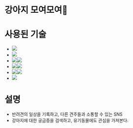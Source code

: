 # 강아지 모여모여:dog:

# 사용된 기술
- <img src="https://img.shields.io/badge/PyCharm-lightgrey?style=flat&logo=PyCharm&logoColor=000000"/>
- <img src="https://img.shields.io/badge/HTML5-orange?style=flat&logo=HTML5&logoColor=E34F26"/>
- <img src="https://img.shields.io/badge/Css3-yellowgreen?style=flat&logo=Css3&logoColor=1572B6"/><img src="https://img.shields.io/badge/Bootstrap-blueviolet?style=flat&logo=Bootstrap&logoColor=7952B3"/>
- <img src="https://img.shields.io/badge/JavaScript-yellow?style=flat&logo=JavaScript&logoColor=F7DF1E"/><img src="https://img.shields.io/badge/jQuery-9cf?style=flat&logo=jQuery&logoColor=0769AD"/>
- <img src="https://img.shields.io/badge/Python-9cf?style=flat&logo=Python&logoColor=3776AB"/><img src="https://img.shields.io/badge/Flask-lightgrey?style=flat&logo=Flask&logoColor=000000"/>
- <img src="https://img.shields.io/badge/MongoDB-success?style=flat&logo=MongoDB&logoColor=47A248"/>

# 설명
- 반려견의 일상을 기록하고, 다른 견주들과 소통할 수 있는 SNS
- 강아지에 대한 궁금증을 검색하고, 유기동물에도 관심을 가져본다.
